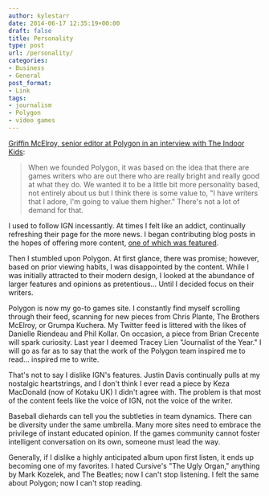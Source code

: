 ```yaml
---
author: kylestarr
date: 2014-06-17 12:35:19+00:00
draft: false
title: Personality
type: post
url: /personality/
categories:
- Business
- General
post_format:
- Link
tags:
- journalism
- Polygon
- video games
---
```


[Griffin McElroy, senior editor at Polygon in an interview with The Indoor Kids](https://itunes.apple.com/us/podcast/indoor-kids-kumail-nanjiani/id450637314):


<blockquote>When we founded Polygon, it was based on the idea that there are games writers who are out there who are really bright and really good at what they do. We wanted it to be a little bit more personality based, not entirely about us but I think there is some value to, "I have writers that I adore, I'm going to value them higher." There's not a lot of demand for that.</blockquote>


I used to follow IGN incessantly. At times I felt like an addict, continually refreshing their page for the more news. I began contributing blog posts in the hopes of offering more content, [one of which was featured](https://tsogaming.com/2013/06/15/e3-2013/).

Then I stumbled upon Polygon. At first glance, there was promise; however, based on prior viewing habits, I was disappointed by the content. While I was initially attracted to their modern design, I looked at the abundance of larger features and opinions as pretentious... Until I decided focus on their writers.

Polygon is now my go-to games site. I constantly find myself scrolling through their feed, scanning for new pieces from Chris Plante, The Brothers McElroy, or Grumpa Kuchera. My Twitter feed is littered with the likes of Danielle Riendeau and Phil Kollar. On occasion, a piece from Brian Crecente will spark curiosity. Last year I deemed Tracey Lien "Journalist of the Year." I will go as far as to say that the work of the Polygon team inspired me to read... inspired me to write.

That's not to say I dislike IGN's features. Justin Davis continually pulls at my nostalgic heartstrings, and I don't think I ever read a piece by Keza MacDonald (now of Kotaku UK) I didn't agree with. The problem is that most of the content feels like the voice of IGN, not the voice of the writer.

Baseball diehards can tell you the subtleties in team dynamics. There can be diversity under the same umbrella. Many more sites need to embrace the privilege of instant educated opinion. If the games community cannot foster intelligent conversation on its own, someone must lead the way.

Generally, if I dislike a highly anticipated album upon first listen, it ends up becoming one of my favorites. I hated Cursive's "The Ugly Organ," anything by Mark Kozelek, and The Beatles; now I can't stop listening. I felt the same about Polygon; now I can't stop reading.
